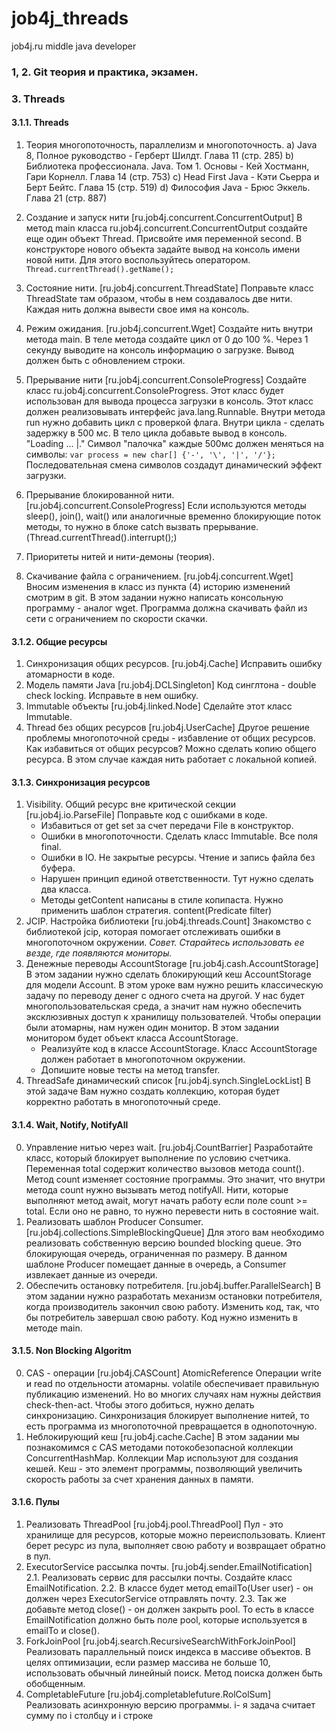 # job4j_threads

job4j.ru middle java developer

### 1, 2. Git теория и практика, экзамен.

### 3. Threads

#### 3.1.1. Threads

1. Теория многопоточность, параллелизм и многопоточность.
   a) Java 8, Полное руководство - Герберт Шилдт. Глава 11 (стр. 285)
   b) Библиотека профессионала. Java. Том 1. Основы - Кей Хостманн, Гари Корнелл. Глава 14 (стр. 753)
   c) Head First Java - Кэти Сьерра и Берт Бейтс. Глава 15 (стр. 519)
   d) Философия Java - Брюс Эккель. Глава 21 (стр. 887)

2. Создание и запуск нити [ru.job4j.concurrent.ConcurrentOutput]
   В метод main класса ru.job4j.concurrent.ConcurrentOutput создайте еще один объект Thread. Присвойте имя переменной
   second. В конструкторе нового объекта задайте вывод на консоль имени новой нити. Для этого воспользуйтесь оператором.
   ``` Thread.currentThread().getName(); ```

3. Состояние нити. [ru.job4j.concurrent.ThreadState]
   Поправьте класс ThreadState там образом, чтобы в нем создавалось две нити. Каждая нить должна вывести свое имя на
   консоль.

4. Режим ожидания. [ru.job4j.concurrent.Wget]
   Создайте нить внутри метода main. В теле метода создайте цикл от 0 до 100 %. Через 1 секунду выводите на консоль
   информацию о загрузке. Вывод должен быть с обновлением строки.

5. Прерывание нити [ru.job4j.concurrent.ConsoleProgress]
   Создайте класс ru.job4j.concurrent.ConsoleProgress. Этот класс будет использован для вывода процесса загрузки в
   консоль.
   Этот класс должен реализовывать интерфейс java.lang.Runnable. Внутри метода run нужно добавить цикл с проверкой
   флага. Внутри цикла - сделать задержку в 500 мс. В тело цикла добавьте вывод в консоль.
   "Loading ... |." Символ "палочка" каждые 500мс должен меняться на символы:
   ```var process = new char[] {'-', '\', '|', '/'};```
   Последовательная смена символов создадут динамический эффект загрузки.
6. Прерывание блокированной нити. [ru.job4j.concurrent.ConsoleProgress]
   Если используются методы sleep(), join(), wait() или аналогичные временно блокирующие поток методы, то нужно в блоке
   catch вызвать прерывание. (Thread.currentThread().interrupt();)
7. Приоритеты нитей и нити-демоны (теория).
8. Скачивание файла с ограничением. [ru.job4j.concurrent.Wget]
   Вносим изменения в класс из пункта (4) историю изменений смотрим в git.
   В этом задании нужно написать консольную программу - аналог wget. Программа должна скачивать файл из сети с
   ограничением по скорости скачки.

#### 3.1.2. Общие ресурсы

1. Синхронизация общих ресурсов. [ru.job4j.Cache]
   Исправить ошибку атомарности в коде.
2. Модель памяти Java [ru.job4j.DCLSingleton]
   Код синглтона - double check locking. Исправьте в нем ошибку.
3. Immutable объекты [ru.job4j.linked.Node<T>]
   Сделайте этот класс Immutable.
4. Thread без общих ресурсов [ru.job4j.UserCache]
   Другое решение проблемы многопоточной среды - избавление от общих ресурсов. Как избавиться от общих ресурсов? Можно
   сделать копию общего ресурса. В этом случае каждая нить работает с локальной копией.

#### 3.1.3. Синхронизация ресурсов

1. Visibility. Общий ресурс вне критической секции [ru.job4j.io.ParseFile]
   Поправьте код с ошибками в коде.
    - Избавиться от get set за счет передачи File в конструктор.
    - Ошибки в многопоточности. Сделать класс Immutable. Все поля final.
    - Ошибки в IO. Не закрытые ресурсы. Чтение и запись файла без буфера.
    - Нарушен принцип единой ответственности. Тут нужно сделать два класса.
    - Методы getContent написаны в стиле копипаста. Нужно применить шаблон стратегия. content(Predicate<Character>
      filter)
2. JCIP. Настройка библиотеки [ru.job4j.threads.Count]
   Знакомство с библиотекой jcip, которая помогает отслеживать ошибки в многопоточном окружении.
   _Совет. Старайтесь использовать ее везде, где появляются мониторы._
3. Денежные переводы AccountStorage [ru.job4j.cash.AccountStorage]
   В этом задании нужно сделать блокирующий кеш AccountStorage для модели Account. В этом уроке вам нужно решить
   классическую задачу по переводу денег с одного счета на другой.
   У нас будет многопользовательская среда, а значит нам нужно обеспечить эксклюзивных доступ к хранилищу пользователей.
   Чтобы операции были атомарны, нам нужен один монитор. В этом задании монитором будет объект класса AccountStorage.
    - Реализуйте код в классе AccountStorage. Класс AccountStorage должен работает в многопоточном окружении.
    - Допишите новые тесты на метод transfer.
4. ThreadSafe динамический список  [ru.job4j.synch.SingleLockList]
   В этой задаче Вам нужно создать коллекцию, которая будет корректно работать в многопоточный среде.

#### 3.1.4. Wait, Notify, NotifyAll

0. Управление нитью через wait. [ru.job4j.CountBarrier]
   Разработайте класс, который блокирует выполнение по условию счетчика. Переменная total содержит количество вызовов
   метода count().
   Метод count изменяет состояние программы. Это значит, что внутри метода count нужно вызывать метод notifyAll.
   Нити, которые выполняют метод await, могут начать работу если поле count >= total. Если оно не равно, то нужно
   перевести нить в состояние wait.
1. Реализовать шаблон Producer Consumer. [ru.job4j.collections.SimpleBlockingQueue]
   Для этого вам необходимо реализовать собственную версию bounded blocking queue. Это блокирующая очередь,
   ограниченная по размеру. В данном шаблоне Producer помещает данные в очередь, а Consumer извлекает данные из
   очереди.
2. Обеспечить остановку потребителя. [ru.job4j.buffer.ParallelSearch]
   В этом задании нужно разработать механизм остановки потребителя, когда производитель закончил свою работу.
   Изменить код, так, что бы потребитель завершал свою работу. Код нужно изменить в методе main.

#### 3.1.5. Non Blocking Algoritm

0. CAS - операции [ru.job4j.CASCount]
   AtomicReference
   Операции write и read по отдельности атомарны. volatile обеспечивает правильную публикацию изменений.
   Но во многих случаях нам нужны действия check-then-act. Чтобы этого добиться, нужно делать синхронизацию.
   Синхронизация блокирует выполнение нитей, то есть программа из многопоточной превращается в однопоточную.
1. Неблокирующий кеш [ru.job4j.cache.Cache]
   В этом задании мы познакомимся с CAS методами потокобезопасной коллекции ConcurrentHashMap. Коллекции Map используют
   для создания кешей. Кеш - это элемент программы, позволяющий увеличить скорость работы за счет хранения данных в
   памяти.

#### 3.1.6. Пулы

1. Реализовать ThreadPool [ru.job4j.pool.ThreadPool]
   Пул - это хранилище для ресурсов, которые можно переиспользовать. Клиент берет ресурс из пула, выполняет свою работу
   и возвращает обратно в пул.
2. ExecutorService рассылка почты. [ru.job4j.sender.EmailNotification]
   2.1. Реализовать сервис для рассылки почты. Создайте класс EmailNotification.
   2.2. В классе будет метод emailTo(User user) - он должен через ExecutorService отправлять почту.
   2.3. Так же добавьте метод close() - он должен закрыть pool. То есть в классе EmailNotification должно быть поле
   pool, которые используется в emailTo и close().
3. ForkJoinPool [ru.job4j.search.RecursiveSearchWithForkJoinPool]
   Реализовать параллельный поиск индекса в массиве объектов. В целях оптимизации, если размер массива не больше 10,
   использовать обычный линейный поиск. Метод поиска должен быть обобщенным.
4. CompletableFuture [ru.job4j.completablefuture.RolColSum]
   Реализовать асинхронную версию программы. i- я задача считает сумму по i столбцу и i строке
